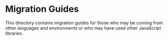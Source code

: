 # Migration Guides

<!-- Section to include introductory text. Make sure to keep an empty line after the intro `section` element and another before the `/section` close. -->

<section class="intro">

This directory contains migration guides for those who may be coming from other languages and environments or who may have used other JavaScript libraries.

</section>

<!-- /.intro -->
